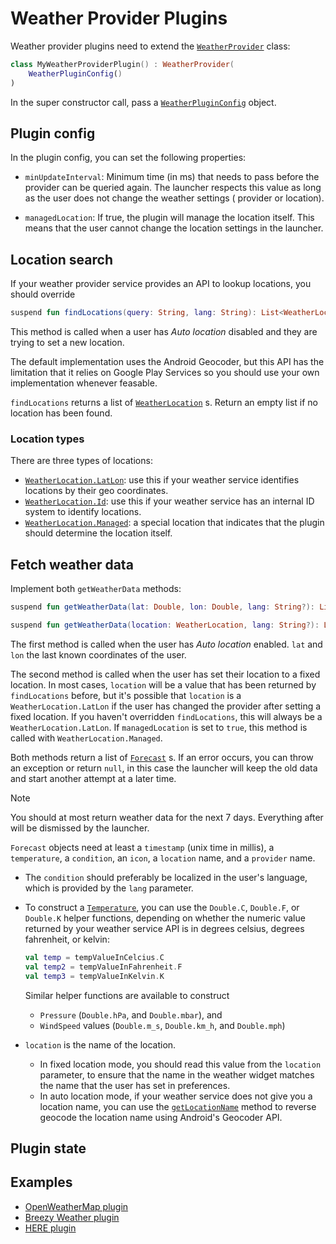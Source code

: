 # Weather Provider Plugins

Weather provider plugins need to extend
the <a href="/reference/plugins/sdk/de.mm20.launcher2.sdk.weather/-weather-provider/index.html" target="_blank">`WeatherProvider`</a>
class:

```kt
class MyWeatherProviderPlugin() : WeatherProvider(
    WeatherPluginConfig()
)

```

In the super constructor call, pass
a <a href="/reference/core/shared/de.mm20.launcher2.plugin.config/-weather-plugin-config/index.html" target="_blank">`WeatherPluginConfig`</a>
object.

## Plugin config

In the plugin config, you can set the following properties:

- `minUpdateInterval`: Minimum time (in ms) that needs to pass before the provider can be queried
  again. The launcher respects this value as long as the user does not change the weather settings (
  provider or location).

- `managedLocation`: If true, the plugin will manage the location itself. This means that the user
  cannot change the location settings in the launcher.

## Location search

If your weather provider service provides an API to lookup locations, you should override

```kt
suspend fun findLocations(query: String, lang: String): List<WeatherLocation>
```

This method is called when a user has _Auto location_ disabled and they are trying to set a new
location.

The default implementation uses the Android Geocoder, but this API has the limitation that it relies
on Google Play Services so you should use your own implementation whenever feasable.

`findLocations` returns a list
of <a href="/reference/plugins/sdk/de.mm20.launcher2.sdk.weather/-weather-location/index.html" target="_blank">`WeatherLocation`</a>
s. Return an empty list if no location has been found.

### Location types

There are three types of locations:

- <a href="/reference/plugins/sdk/de.mm20.launcher2.sdk.weather/-weather-location/-lat-lon/index.html" target="_blank">`WeatherLocation.LatLon`</a>:
  use this if your weather service identifies locations by their geo coordinates.
- <a href="/reference/plugins/sdk/de.mm20.launcher2.sdk.weather/-weather-location/-id/index.html" target="_blank">`WeatherLocation.Id`</a>:
  use this if your weather service has an internal ID system to identify locations.
- <a href="/reference/plugins/sdk/de.mm20.launcher2.sdk.weather/-weather-location/-managed/index.html" target="_blank">`WeatherLocation.Managed`</a>:
  a special location that indicates that the plugin should determine the location itself.

## Fetch weather data

Implement both `getWeatherData` methods:

```kt
suspend fun getWeatherData(lat: Double, lon: Double, lang: String?): List<Forecast>?`
```

```kt
suspend fun getWeatherData(location: WeatherLocation, lang: String?): List<Forecast>?
```

The first method is called when the user has _Auto location_ enabled. `lat` and `lon` the last known
coordinates of the user.

The second method is called when the user has set their location to a fixed location. In most cases,
`location` will be a value that has been returned by `findLocations` before, but it's possible that
`location` is a `WeatherLocation.LatLon` if the user has changed the provider after setting a fixed
location. If you haven't overridden `findLocations`, this will always be a `WeatherLocation.LatLon`.
If `managedLocation` is set to `true`, this method is called with `WeatherLocation.Managed`.

Both methods return a list
of <a href="/reference/plugins/sdk/de.mm20.launcher2.sdk.weather/-forecast/index.html" target="_blank">`Forecast`</a>
s. If an error occurs, you can throw an exception or return `null`, in this case the launcher will
keep the old data and start another attempt at a later time.

> [!NOTE]
> You should at most return weather data for the next 7 days. Everything after will be dismissed by
> the launcher.


`Forecast` objects need at least a `timestamp` (unix time in millis), a `temperature`,
a `condition`, an `icon`, a `location` name, and a `provider` name.

- The `condition` should preferably be localized in the user's language, which is provided by
  the `lang` parameter.
- To construct
  a <a href="/reference/plugins/sdk/de.mm20.launcher2.sdk.weather/-temperature/index.html" target="_blank">`Temperature`</a>,
  you can use the `Double.C`, `Double.F`, or `Double.K` helper functions, depending on whether the
  numeric value returned by your weather service API is in degrees celsius, degrees fahrenheit, or
  kelvin:

  ```kt
  val temp = tempValueInCelcius.C
  val temp2 = tempValueInFahrenheit.F
  val temp3 = tempValueInKelvin.K
  ```

  Similar helper functions are available to construct

  - `Pressure` (`Double.hPa`, and `Double.mbar`), and
  - `WindSpeed` values (`Double.m_s`, `Double.km_h`, and `Double.mph`)

- `location` is the name of the location.
  - In fixed location mode, you should read this value from the `location` parameter, to ensure
    that the name in the weather widget matches the name that the user has set in preferences.
  - In auto location mode, if your weather service does not give you a location name, you can use
    the <a href="/reference/plugins/sdk/de.mm20.launcher2.sdk.weather/-weather-provider/get-location-name.html" target="_blank">`getLocationName`</a>
    method to reverse geocode the location name using Android's Geocoder API.

## Plugin state

<!--@include: ./common/_plugin_state.md-->

## Examples

- [OpenWeatherMap plugin](https://github.com/Kvaesitso/Plugin-OpenWeatherMap)
- [Breezy Weather plugin](https://github.com/Kvaesitso/Plugin-BreezyWeather)
- [HERE plugin](https://github.com/Kvaesitso/Plugin-HERE)
